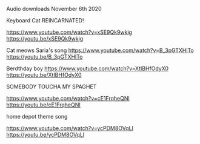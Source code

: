Audio downloads November 6th 2020

Keyboard Cat REINCARNATED!

https://www.youtube.com/watch?v=xSE9Qk9wkig
https://youtu.be/xSE9Qk9wkig

Cat meows Saria's song
https://www.youtube.com/watch?v=B_3pGTXHlTo
https://youtu.be/B_3pGTXHlTo

Berdthday boy
https://www.youtube.com/watch?v=XtIBHfOdyX0
https://youtu.be/XtIBHfOdyX0

SOMEBODY TOUCHA MY SPAGHET

https://www.youtube.com/watch?v=cE1FrqheQNI
https://youtu.be/cE1FrqheQNI

home depot theme song

https://www.youtube.com/watch?v=ycPDM8OVqLI
https://youtu.be/ycPDM8OVqLI

